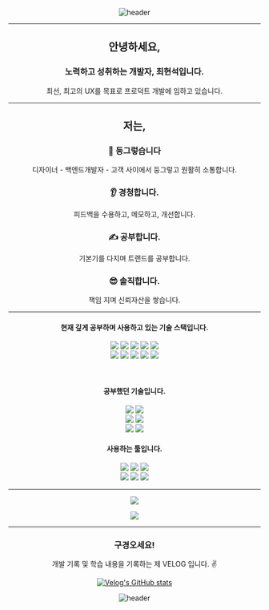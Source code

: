 
<div align="center">

  ![header](https://capsule-render.vercel.app/api?type=waving&color=168022&height=170&section=header&text=😊&fontSize=50&animation=fadeIn)

</div>
 

<hr/>
<div align="center">
  <h2>안녕하세요,</h2>
  <h3>노력하고 성취하는 개발자, 최현석입니다.</h3>
  <p>최선, 최고의 UX를 목표로 프로덕트 개발에 임하고 있습니다.</p>
</div>
<hr/>
<div align="center">
  <h2>저는,</h2>
  <h3> 🤝 둥그렇습니다  </h3>
  <p>디자이너 - 백엔드개발자 - 고객 사이에서 둥그렇고 원활히 소통합니다.</p>
    <h3> 👂 경청합니다. </h3>
  <p> 피드백을 수용하고, 메모하고, 개선합니다.</p>
    <h3> ✍ 공부합니다. </h3>
  <p> 기본기를 다지며 트랜드를 공부합니다.</p>
      <h3> 😎 솔직합니다. </h3>
  <p> 책임 지며 신뢰자산을 쌓습니다.</p>
</div>
<hr/>

<div align="center">
  <h4>현재 깊게 공부하며 사용하고 있는 기술 스택입니다.</h4
    
  <img src="https://img.shields.io/badge/css-1572B6?style=flat&logo=css3&logoColor=white"/></a>
  <img src="https://img.shields.io/badge/HTML-00599C?style=flat&logo=html5&logoColor=white"/></a>
  <img src="https://img.shields.io/badge/JavaScript-F7DF1E?style=flat&logo=javascript&logoColor=white"/></a>
  <img src="https://img.shields.io/badge/ES6-ffb13b?style=flat&logo=javascript&logoColor=white"/></a>
  <img src="https://img.shields.io/badge/SemanticUIReact-35BDB2?style=flat&logo=Semantic-UI3&logoColor=white"/></a>
    <br/>
         <img src="https://img.shields.io/badge/React-005571?style=flat&logo=React&logoColor=white"/></a>
         <img src="https://img.shields.io/badge/Babel-005571?style=flat&logo=Babel&logoColor=white"/></a>
         <img src="https://img.shields.io/badge/StyledComponent-005571?style=flat&logo=StyledComponents&logoColor=white"/></a>
         <img src="https://img.shields.io/badge/Redux-005571?style=flat&logo=Redux&logoColor=white"/></a>
         <img src="https://img.shields.io/badge/ReduxThunk-005571?style=flat&logo=ReduxThunk&logoColor=white"/></a>
      <br/>

  <br/>


  <h4>공부했던 기술입니다.</h4>
  
  

  <img src="https://img.shields.io/badge/Java-007396?style=flat&logo=Java&logoColor=white"/></a>
  <img src="https://img.shields.io/badge/SpringBoot-6DB33F?style=flat&logo=Spring&logoColor=white"/></a>
    <br/>
  <img src="https://img.shields.io/badge/NodeJS-11B48A?style=flat&logo=Node.js&logoColor=white"/></a>
  <img src="https://img.shields.io/badge/Express-00599C?style=flat&logo=express&logoColor=white"/></a>
  <br/>
  <img src="https://img.shields.io/badge/MySql-E6B91E?style=flat&logo=MySql&logoColor=white"/></a>
  <img src="https://img.shields.io/badge/Maria-00599C?style=flat&logo=mariadb&logoColor=white"/></a>

  <h4>사용하는 툴입니다.</h4>
    <img src="https://img.shields.io/badge/Eclipse IDE-11B48A?style=flat&logo=EclipseIDE&logoColor=white"/></a>
    <img src="https://img.shields.io/badge/Visual Studio Code-DB3552?style=flat-square&logo=visualstudiocode&logoColor=white"/></a>
  <img src="https://img.shields.io/badge/GitHub-333664?style=flat&logo=GitHub&logoColor=white"/></a>
      <br/>
  <img src="https://img.shields.io/badge/ESLint-4B32C3?style=flat&logo=ESLint3&logoColor=white"/></a>
    <img src="https://img.shields.io/badge/AdobeXD-ff61f6?style=flat&logo=Adobe-XD&logoColor=white"/></a>
        <img src="https://img.shields.io/badge/Postman-FF6C37?style=flat&logo=Postman&logoColor=white"/></a
</div>
<hr/>



<p align="center">
  <a href="https://github.com/jazzyfact95">
    <img align="center" src="https://github-readme-stats.vercel.app/api/top-langs/?username=jazzyfact95&layout=compact&show_icons=true&show_owner=false&hide_title=true&theme=" />
  </a>
</p>

<p align="center">
  <a href="https://github.com/jazzyfact95">
    <img align="center" src="https://github-readme-stats.vercel.app/api?username=jazzyfact95&show_icons=true&include_all_commits=true&theme=" />
  </a>
</p>


<div align="center" style="text-align:center">

  <hr/>
      <h3> 구경오세요! </h3>
<p style="text-align:center"> 개발 기록 및 학습 내용을 기록하는 제 VELOG 입니다. ✌ </p>
  
  [![Velog's GitHub stats](https://velog-readme-stats.vercel.app/api?name=jazzyfact95&color=dark)](https://velog.io/@jazzyfact95)

</div>

<div align="center">

  ![header](https://capsule-render.vercel.app/api?type=waving&color=000000&height=100&section=header&&fontSize=22&animation=fadeIn)

</div>
